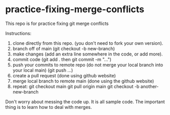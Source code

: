 # practice-fixing-merge-conflicts
This repo is for practice fixing git merge conflicts

Instructions:

1) clone directly from this repo. (you don't need to fork your own version).
2) branch off of main (git checkout -b new-branch)
3) make changes (add an extra line somewhere in the code, or add more).
4) commit code (git add . then git commit -m "...")
5) push your commits to remote repo (do not merge your local branch into your local main) (git push ...)
6) create a pull request (done using github website)
7) merge local branch to remote main (done using the github website)
8) repeat:
    git checkout main
    git pull origin main
    git checkout -b another-new-branch

Don't worry about messing the code up. It is all sample code. The important thing is to learn how to deal with merges.
